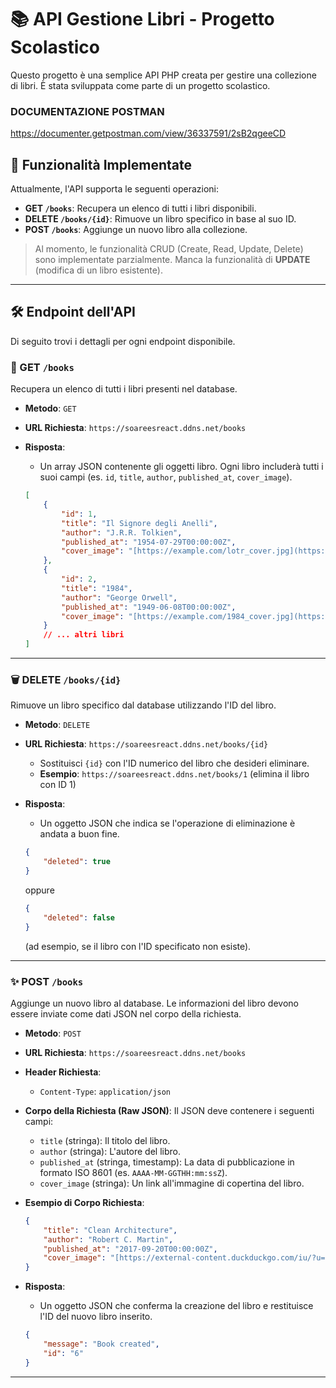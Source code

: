 # 📚 API Gestione Libri - Progetto Scolastico

Questo progetto è una semplice API PHP creata per gestire una collezione di libri. È stata sviluppata come parte di un progetto scolastico.

### DOCUMENTAZIONE POSTMAN 
https://documenter.getpostman.com/view/36337591/2sB2qgeeCD

## 🚀 Funzionalità Implementate

Attualmente, l'API supporta le seguenti operazioni:

* **GET `/books`**: Recupera un elenco di tutti i libri disponibili.
* **DELETE `/books/{id}`**: Rimuove un libro specifico in base al suo ID.
* **POST `/books`**: Aggiunge un nuovo libro alla collezione.

> Al momento, le funzionalità CRUD (Create, Read, Update, Delete) sono implementate parzialmente. Manca la funzionalità di **UPDATE** (modifica di un libro esistente).

---

## 🛠️ Endpoint dell'API

Di seguito trovi i dettagli per ogni endpoint disponibile.

### 📖 GET `/books`

Recupera un elenco di tutti i libri presenti nel database.

* **Metodo**: `GET`
* **URL Richiesta**: `https://soareesreact.ddns.net/books`
* **Risposta**:
    * Un array JSON contenente gli oggetti libro. Ogni libro includerà tutti i suoi campi (es. `id`, `title`, `author`, `published_at`, `cover_image`).

    ```json
    [
        {
            "id": 1,
            "title": "Il Signore degli Anelli",
            "author": "J.R.R. Tolkien",
            "published_at": "1954-07-29T00:00:00Z",
            "cover_image": "[https://example.com/lotr_cover.jpg](https://example.com/lotr_cover.jpg)"
        },
        {
            "id": 2,
            "title": "1984",
            "author": "George Orwell",
            "published_at": "1949-06-08T00:00:00Z",
            "cover_image": "[https://example.com/1984_cover.jpg](https://example.com/1984_cover.jpg)"
        }
        // ... altri libri
    ]
    ```

---

### 🗑️ DELETE `/books/{id}`

Rimuove un libro specifico dal database utilizzando l'ID del libro.

* **Metodo**: `DELETE`
* **URL Richiesta**: `https://soareesreact.ddns.net/books/{id}`
    * Sostituisci `{id}` con l'ID numerico del libro che desideri eliminare.
    * **Esempio**: `https://soareesreact.ddns.net/books/1` (elimina il libro con ID 1)
* **Risposta**:
    * Un oggetto JSON che indica se l'operazione di eliminazione è andata a buon fine.

    ```json
    {
        "deleted": true
    }
    ```
    oppure
    ```json
    {
        "deleted": false
    }
    ```
    (ad esempio, se il libro con l'ID specificato non esiste).

---

### ✨ POST `/books`

Aggiunge un nuovo libro al database. Le informazioni del libro devono essere inviate come dati JSON nel corpo della richiesta.

* **Metodo**: `POST`
* **URL Richiesta**: `https://soareesreact.ddns.net/books`
* **Header Richiesta**:
    * `Content-Type`: `application/json`
* **Corpo della Richiesta (Raw JSON)**:
    Il JSON deve contenere i seguenti campi:
    * `title` (stringa): Il titolo del libro.
    * `author` (stringa): L'autore del libro.
    * `published_at` (stringa, timestamp): La data di pubblicazione in formato ISO 8601 (es. `AAAA-MM-GGTHH:mm:ssZ`).
    * `cover_image` (stringa): Un link all'immagine di copertina del libro.

* **Esempio di Corpo Richiesta**:

    ```json
    {
        "title": "Clean Architecture",
        "author": "Robert C. Martin",
        "published_at": "2017-09-20T00:00:00Z",
        "cover_image": "[https://external-content.duckduckgo.com/iu/?u=https%3A%2F%2Fmiro.medium.com%2Fmax%2F1103%2F1*PKsDuPxNoKJyJvmlLc64qg.jpeg&f=1&nofb=1&ipt=f12b0a4703bbcc36bbf1f4125c672a956c5f10a02992b7e1e253590523bd608d](https://external-content.duckduckgo.com/iu/?u=https%3A%2F%2Fmiro.medium.com%2Fmax%2F1103%2F1*PKsDuPxNoKJyJvmlLc64qg.jpeg&f=1&nofb=1&ipt=f12b0a4703bbcc36bbf1f4125c672a956c5f10a02992b7e1e253590523bd608d)"
    }
    ```

* **Risposta**:
    * Un oggetto JSON che conferma la creazione del libro e restituisce l'ID del nuovo libro inserito.

    ```json
    {
        "message": "Book created",
        "id": "6"
    }
    ```

---